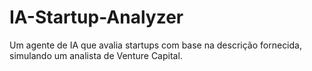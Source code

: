 # IA-Startup-Analyzer
Um agente de IA que avalia startups com base na descrição fornecida, simulando um analista de Venture Capital.
